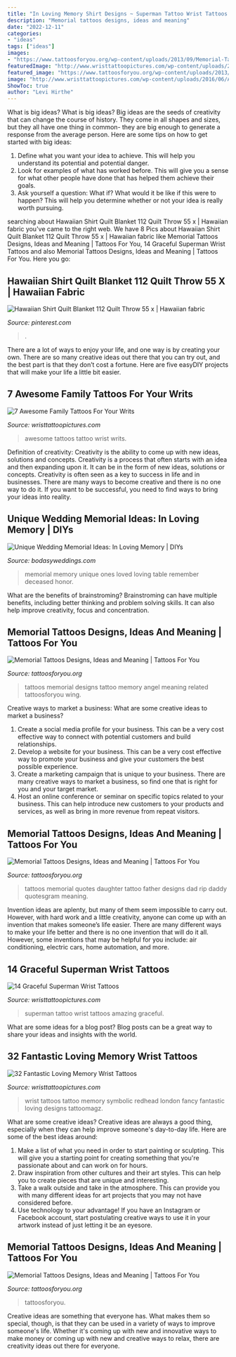 ```yaml
---
title: "In Loving Memory Shirt Designs ~ Superman Tattoo Wrist Tattoos Amazing Graceful"
description: "Memorial tattoos designs, ideas and meaning"
date: "2022-12-11"
categories:
- "ideas"
tags: ["ideas"]
images:
- "https://www.tattoosforyou.org/wp-content/uploads/2013/09/Memorial-Tattoos-For-Girls.jpg"
featuredImage: "http://www.wristtattoopictures.com/wp-content/uploads/2016/06/Awesome-Family-Tattoo-On-Wrist-WT11-589x800.jpg"
featured_image: "https://www.tattoosforyou.org/wp-content/uploads/2013/09/Memorial-Tattoos-For-Girls.jpg"
image: "http://www.wristtattoopictures.com/wp-content/uploads/2016/06/Awesome-Family-Tattoo-On-Wrist-WT11-589x800.jpg"
ShowToc: true
author: "Levi Hirthe"
---
```



What is big ideas?
What is big ideas? Big ideas are the seeds of creativity that can change the course of history. They come in all shapes and sizes, but they all have one thing in common- they are big enough to generate a response from the average person. Here are some tips on how to get started with big ideas: 
1. Define what you want your idea to achieve. This will help you understand its potential and potential danger. 
2. Look for examples of what has worked before. This will give you a sense for what other people have done that has helped them achieve their goals. 
3. Ask yourself a question: What if? What would it be like if this were to happen? This will help you determine whether or not your idea is really worth pursuing. 

	

		
searching about Hawaiian Shirt Quilt Blanket 112 Quilt Throw 55 x | Hawaiian fabric you've came to the right web. We have 8 Pics about Hawaiian Shirt Quilt Blanket 112 Quilt Throw 55 x | Hawaiian fabric like Memorial Tattoos Designs, Ideas and Meaning | Tattoos For You, 14 Graceful Superman Wrist Tattoos and also Memorial Tattoos Designs, Ideas and Meaning | Tattoos For You. Here you go:
		
    
## Hawaiian Shirt Quilt Blanket 112 Quilt Throw 55 X | Hawaiian Fabric

<img loading=lazy src="https://i.pinimg.com/736x/36/24/1d/36241deab07007d3a05b0cbfe4009dea.jpg" onerror="this.onerror=null;this.src='https://tse4.mm.bing.net/th?id=OIP.vCvD_uYed6rvnK-Hg4XNtgHaJ3&amp;pid=15.1';" alt="Hawaiian Shirt Quilt Blanket 112 Quilt Throw 55 x | Hawaiian fabric">

_Source: pinterest.com_

>. 

	

There are a lot of ways to enjoy your life, and one way is by creating your own. There are so many creative ideas out there that you can try out, and the best part is that they don’t cost a fortune. Here are five easyDIY projects that will make your life a little bit easier.

    
## 7 Awesome Family Tattoos For Your Writs

<img loading=lazy src="http://www.wristtattoopictures.com/wp-content/uploads/2016/06/Awesome-Family-Tattoo-On-Wrist-WT11-589x800.jpg" onerror="this.onerror=null;this.src='https://tse1.mm.bing.net/th?id=OIP.t9mPGUgVT4aOWQAKtfxPDwHaKD&amp;pid=15.1';" alt="7 Awesome Family Tattoos For Your Writs">

_Source: wristtattoopictures.com_

>awesome tattoos tattoo wrist writs. 

	

Definition of creativity: Creativity is the ability to come up with new ideas, solutions and concepts.
Creativity is a process that often starts with an idea and then expanding upon it. It can be in the form of new ideas, solutions or concepts. Creativity is often seen as a key to success in life and in businesses. There are many ways to become creative and there is no one way to do it. If you want to be successful, you need to find ways to bring your ideas into reality.

    
## Unique Wedding Memorial Ideas: In Loving Memory | DIYs

<img loading=lazy src="https://bodasyweddings.com/wp-content/uploads/2016/08/unique-wedding-memorial-ideas.jpg" onerror="this.onerror=null;this.src='https://tse1.mm.bing.net/th?id=OIP.o7QNo_6b8ho0Vf9n93MgPgHaLG&amp;pid=15.1';" alt="Unique Wedding Memorial Ideas: In Loving Memory | DIYs">

_Source: bodasyweddings.com_

>memorial memory unique ones loved loving table remember deceased honor. 

	

What are the benefits of brainstroming?
Brainstroming can have multiple benefits, including better thinking and problem solving skills. It can also help improve creativity, focus and concentration.

    
## Memorial Tattoos Designs, Ideas And Meaning | Tattoos For You

<img loading=lazy src="http://www.tattoosforyou.org/wp-content/uploads/2013/09/Memorial-Tattoos-Designs-767x1024.jpg" onerror="this.onerror=null;this.src='https://tse4.mm.bing.net/th?id=OIP.6kUeUuAMQVLmmGn0iJsspwHaJ4&amp;pid=15.1';" alt="Memorial Tattoos Designs, Ideas and Meaning | Tattoos For You">

_Source: tattoosforyou.org_

>tattoos memorial designs tattoo memory angel meaning related tattoosforyou wing. 

	

Creative ways to market a business: What are some creative ideas to market a business?
1. Create a social media profile for your business. This can be a very cost effective way to connect with potential customers and build relationships.
2. Develop a website for your business. This can be a very cost effective way to promote your business and give your customers the best possible experience.
3. Create a marketing campaign that is unique to your business. There are many creative ways to market a business, so find one that is right for you and your target market.
4. Host an online conference or seminar on specific topics related to your business. This can help introduce new customers to your products and services, as well as bring in more revenue from repeat visitors.

    
## Memorial Tattoos Designs, Ideas And Meaning | Tattoos For You

<img loading=lazy src="http://www.tattoosforyou.org/wp-content/uploads/2013/09/Memorial-Tattoos-Quotes.jpg" onerror="this.onerror=null;this.src='https://tse1.mm.bing.net/th?id=OIP.a3hDzoJoKjVr56zr0jdqAwHaJ4&amp;pid=15.1';" alt="Memorial Tattoos Designs, Ideas and Meaning | Tattoos For You">

_Source: tattoosforyou.org_

>tattoos memorial quotes daughter tattoo father designs dad rip daddy quotesgram meaning. 

	

Invention ideas are aplenty, but many of them seem impossible to carry out. However, with hard work and a little creativity, anyone can come up with an invention that makes someone’s life easier. There are many different ways to make your life better and there is no one invention that will do it all. However, some inventions that may be helpful for you include: air conditioning, electric cars, home automation, and more.

    
## 14 Graceful Superman Wrist Tattoos

<img loading=lazy src="http://www.wristtattoopictures.com/wp-content/uploads/2016/07/Amazing-Superman-Wrist-Tattoo-st1002.jpg" onerror="this.onerror=null;this.src='https://tse2.mm.bing.net/th?id=OIP.59ewEWuixKjQc-UXxfByugHaJ4&amp;pid=15.1';" alt="14 Graceful Superman Wrist Tattoos">

_Source: wristtattoopictures.com_

>superman tattoo wrist tattoos amazing graceful. 

	

What are some ideas for a blog post?
Blog posts can be a great way to share your ideas and insights with the world.

    
## 32 Fantastic Loving Memory Wrist Tattoos

<img loading=lazy src="http://www.wristtattoopictures.com/wp-content/uploads/2016/06/Fancy-Wrist-Tattoo-WT129.jpg" onerror="this.onerror=null;this.src='https://tse3.mm.bing.net/th?id=OIP.ya-btnj2EgYVxPGXzh6uJQHaJ-&amp;pid=15.1';" alt="32 Fantastic Loving Memory Wrist Tattoos">

_Source: wristtattoopictures.com_

>wrist tattoos tattoo memory symbolic redhead london fancy fantastic loving designs tattoomagz. 

	

What are some creative ideas?
Creative ideas are always a good thing, especially when they can help improve someone's day-to-day life. Here are some of the best ideas around: 
1. Make a list of what you need in order to start painting or sculpting. This will give you a starting point for creating something that you're passionate about and can work on for hours. 
2. Draw inspiration from other cultures and their art styles. This can help you to create pieces that are unique and interesting. 
3. Take a walk outside and take in the atmosphere. This can provide you with many different ideas for art projects that you may not have considered before. 
4. Use technology to your advantage! If you have an Instagram or Facebook account, start postulating creative ways to use it in your artwork instead of just letting it be an eyesore.

    
## Memorial Tattoos Designs, Ideas And Meaning | Tattoos For You

<img loading=lazy src="https://www.tattoosforyou.org/wp-content/uploads/2013/09/Memorial-Tattoos-For-Girls.jpg" onerror="this.onerror=null;this.src='https://tse1.mm.bing.net/th?id=OIP.L0C455JXJ02W-MviqTZ9nQHaGs&amp;pid=15.1';" alt="Memorial Tattoos Designs, Ideas and Meaning | Tattoos For You">

_Source: tattoosforyou.org_

>tattoosforyou. 

	

Creative ideas are something that everyone has. What makes them so special, though, is that they can be used in a variety of ways to improve someone's life. Whether it's coming up with new and innovative ways to make money or coming up with new and creative ways to relax, there are creativity ideas out there for everyone.

